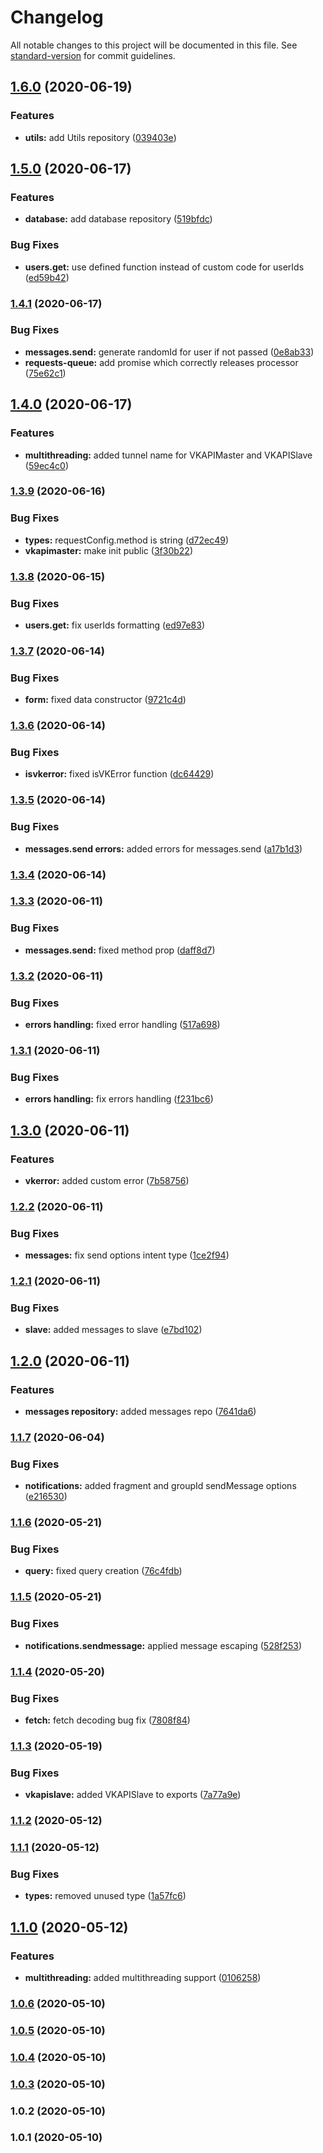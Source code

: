 # Changelog

All notable changes to this project will be documented in this file. See [standard-version](https://github.com/conventional-changelog/standard-version) for commit guidelines.

## [1.6.0](https://github.com/wolframdeus/vk-api/compare/v1.5.0...v1.6.0) (2020-06-19)


### Features

* **utils:** add Utils repository ([039403e](https://github.com/wolframdeus/vk-api/commit/039403ec38bd81c7aff5c8e8e609562bac5f989b))

## [1.5.0](https://github.com/wolframdeus/vk-api/compare/v1.4.1...v1.5.0) (2020-06-17)


### Features

* **database:** add database repository ([519bfdc](https://github.com/wolframdeus/vk-api/commit/519bfdc60561ff184561cf560caff6e0cfd6321b))


### Bug Fixes

* **users.get:** use defined function instead of custom code for userIds ([ed59b42](https://github.com/wolframdeus/vk-api/commit/ed59b4246d33a52ff118f1132f21a8f65ff1cbe5))

### [1.4.1](https://github.com/wolframdeus/vk-api/compare/v1.4.0...v1.4.1) (2020-06-17)


### Bug Fixes

* **messages.send:** generate randomId for user if not passed ([0e8ab33](https://github.com/wolframdeus/vk-api/commit/0e8ab339deb10cfa593866adf124bdfce9b4c6a0))
* **requests-queue:** add promise which correctly releases processor ([75e62c1](https://github.com/wolframdeus/vk-api/commit/75e62c1ebbf9b564309d4e5585004ae57a6e0874))

## [1.4.0](https://github.com/wolframdeus/vk-api/compare/v1.3.9...v1.4.0) (2020-06-17)


### Features

* **multithreading:** added tunnel name for VKAPIMaster and VKAPISlave ([59ec4c0](https://github.com/wolframdeus/vk-api/commit/59ec4c0cb8ede26fa47db1deb4bb1c059cd7c21c))

### [1.3.9](https://github.com/wolframdeus/vk-api/compare/v1.3.8...v1.3.9) (2020-06-16)


### Bug Fixes

* **types:** requestConfig.method is string ([d72ec49](https://github.com/wolframdeus/vk-api/commit/d72ec49dbf9d07a9119f742e95b5dedb754dee4c))
* **vkapimaster:** make init public ([3f30b22](https://github.com/wolframdeus/vk-api/commit/3f30b22702fb8d5389db317ae77c7cf260519707))

### [1.3.8](https://github.com/wolframdeus/vk-api/compare/v1.3.7...v1.3.8) (2020-06-15)


### Bug Fixes

* **users.get:** fix userIds formatting ([ed97e83](https://github.com/wolframdeus/vk-api/commit/ed97e83feaf79d0dba3c989ac4ff7dd9dcdc2407))

### [1.3.7](https://github.com/wolframdeus/vk-api/compare/v1.3.6...v1.3.7) (2020-06-14)


### Bug Fixes

* **form:** fixed data constructor ([9721c4d](https://github.com/wolframdeus/vk-api/commit/9721c4d0a07503c6d1e52ad784097bbfddb8ac48))

### [1.3.6](https://github.com/wolframdeus/vk-api/compare/v1.3.5...v1.3.6) (2020-06-14)


### Bug Fixes

* **isvkerror:** fixed isVKError function ([dc64429](https://github.com/wolframdeus/vk-api/commit/dc644294e63be5afe1ec15ebb9560c944434bed2))

### [1.3.5](https://github.com/wolframdeus/vk-api/compare/v1.3.4...v1.3.5) (2020-06-14)


### Bug Fixes

* **messages.send errors:** added errors for messages.send ([a17b1d3](https://github.com/wolframdeus/vk-api/commit/a17b1d3dd9709056581f2cce2309c58a57854733))

### [1.3.4](https://github.com/wolframdeus/vk-api/compare/v1.3.3...v1.3.4) (2020-06-14)

### [1.3.3](https://github.com/wolframdeus/vk-api/compare/v1.3.2...v1.3.3) (2020-06-11)


### Bug Fixes

* **messages.send:** fixed method prop ([daff8d7](https://github.com/wolframdeus/vk-api/commit/daff8d7e06c51e73b53cae3ed4287d8e87f5b808))

### [1.3.2](https://github.com/wolframdeus/vk-api/compare/v1.3.1...v1.3.2) (2020-06-11)


### Bug Fixes

* **errors handling:** fixed error handling ([517a698](https://github.com/wolframdeus/vk-api/commit/517a6981320d146baf96b0c8cfb9ef984f6f8b58))

### [1.3.1](https://github.com/wolframdeus/vk-api/compare/v1.3.0...v1.3.1) (2020-06-11)


### Bug Fixes

* **errors handling:** fix errors handling ([f231bc6](https://github.com/wolframdeus/vk-api/commit/f231bc6feafe12a1c93031af7b5c2c7be4afe0ed))

## [1.3.0](https://github.com/wolframdeus/vk-api/compare/v1.2.2...v1.3.0) (2020-06-11)


### Features

* **vkerror:** added custom error ([7b58756](https://github.com/wolframdeus/vk-api/commit/7b58756242ec25e1a26ffee627b650abe2457e16))

### [1.2.2](https://github.com/wolframdeus/vk-api/compare/v1.2.1...v1.2.2) (2020-06-11)


### Bug Fixes

* **messages:** fix send options intent type ([1ce2f94](https://github.com/wolframdeus/vk-api/commit/1ce2f94fb4e4432bf60459bccfd164954602d1b0))

### [1.2.1](https://github.com/wolframdeus/vk-api/compare/v1.2.0...v1.2.1) (2020-06-11)


### Bug Fixes

* **slave:** added messages to slave ([e7bd102](https://github.com/wolframdeus/vk-api/commit/e7bd102b99d6c0e015510d6d2edcd355bb5ffc0f))

## [1.2.0](https://github.com/wolframdeus/vk-api/compare/v1.1.7...v1.2.0) (2020-06-11)


### Features

* **messages repository:** added messages repo ([7641da6](https://github.com/wolframdeus/vk-api/commit/7641da645326086c284b819ce3d71b13da00f775))

### [1.1.7](https://github.com/wolframdeus/vk-api/compare/v1.1.6...v1.1.7) (2020-06-04)


### Bug Fixes

* **notifications:** added fragment and groupId sendMessage options ([e216530](https://github.com/wolframdeus/vk-api/commit/e2165309800a629aaa4ae8be84d0921185e16d71))

### [1.1.6](https://github.com/wolframdeus/vk-api/compare/v1.1.5...v1.1.6) (2020-05-21)


### Bug Fixes

* **query:** fixed query creation ([76c4fdb](https://github.com/wolframdeus/vk-api/commit/76c4fdbf1142521b7ee41ccb5d4245891443d5bd))

### [1.1.5](https://github.com/wolframdeus/vk-api/compare/v1.1.4...v1.1.5) (2020-05-21)


### Bug Fixes

* **notifications.sendmessage:** applied message escaping ([528f253](https://github.com/wolframdeus/vk-api/commit/528f2532a10146c61459736d230517e39a784aaf))

### [1.1.4](https://github.com/wolframdeus/vk-api/compare/v1.1.3...v1.1.4) (2020-05-20)


### Bug Fixes

* **fetch:** fetch decoding bug fix ([7808f84](https://github.com/wolframdeus/vk-api/commit/7808f84cb9ad669d14bbe9c431340457ea1044dd))

### [1.1.3](https://github.com/wolframdeus/vk-api/compare/v1.1.2...v1.1.3) (2020-05-19)


### Bug Fixes

* **vkapislave:** added VKAPISlave to exports ([7a77a9e](https://github.com/wolframdeus/vk-api/commit/7a77a9e604d09cb5696dafc6291934a4b0e986a6))

### [1.1.2](https://github.com/wolframdeus/vk-api/compare/v1.1.1...v1.1.2) (2020-05-12)

### [1.1.1](https://github.com/wolframdeus/vk-api/compare/v1.1.0...v1.1.1) (2020-05-12)


### Bug Fixes

* **types:** removed unused type ([1a57fc6](https://github.com/wolframdeus/vk-api/commit/1a57fc6013319194d129972b6cfe1486afe0a4db))

## [1.1.0](https://github.com/wolframdeus/vk-api/compare/v1.0.6...v1.1.0) (2020-05-12)


### Features

* **multithreading:** added multithreading support ([0106258](https://github.com/wolframdeus/vk-api/commit/0106258c61ae1456e7041c96b4d23d0f82776730))

### [1.0.6](https://github.com/wolframdeus/vk-api/compare/v1.0.5...v1.0.6) (2020-05-10)

### [1.0.5](https://github.com/wolframdeus/vk-api/compare/v1.0.4...v1.0.5) (2020-05-10)

### [1.0.4](https://github.com/wolframdeus/vk-api/compare/v1.0.3...v1.0.4) (2020-05-10)

### [1.0.3](https://github.com/wolframdeus/vk-api/compare/v1.0.2...v1.0.3) (2020-05-10)

### 1.0.2 (2020-05-10)

### 1.0.1 (2020-05-10)
